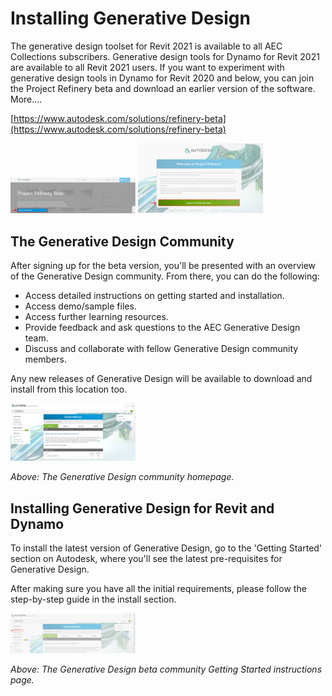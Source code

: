 # Installing Generative Design

The generative design toolset for Revit 2021 is available to all AEC Collections subscribers. Generative design tools for Dynamo for Revit 2021 are available to all Revit 2021 users. If you want to experiment with generative design tools in Dynamo for Revit 2020 and below, you can join the Project Refinery beta and download an earlier version of the software. More....

[https://www.autodesk.com/solutions/refinery-beta](https://www.autodesk.com/solutions/refinery-beta)

<img src="../assets/hello/install1.png" style="width:200px;"/>

<img src="../assets/hello/install2.png" style="width:200px;"/>

## The Generative Design Community

After signing up for the beta version, you'll be presented with an overview of the Generative Design community. From there, you can do the following:

* Access detailed instructions on getting started and installation.
* Access demo/sample files.
* Access further learning resources.
* Provide feedback and ask questions to the AEC Generative Design team.
* Discuss and collaborate with fellow Generative Design community members.

Any new releases of Generative Design will be available to download and install from this location too.

<img src="../assets/hello/install3.png" style="width:200px;"/>

_Above: The Generative Design community homepage._

## Installing Generative Design for Revit and Dynamo

To install the latest version of Generative Design, go to the 'Getting Started' section on Autodesk, where you'll see the latest pre-requisites for Generative Design.

After making sure you have all the initial requirements, please follow the step-by-step guide in the install section.

<img src="../assets/hello/install4.png" style="width:200px;"/>

_Above: The Generative Design beta community Getting Started instructions page._

